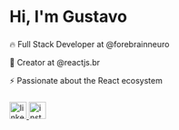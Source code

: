 <h1 align="left">Hi, I'm Gustavo</h1>

###

<p align="left">🔥 Full Stack Developer at @forebrainneuro</p>
<p align="left">🚀 Creator at @reactjs.br</p>
<p align="left">⚡ Passionate about the React ecosystem</p>

###

<div align="left">
  <a href="https://www.linkedin.com/in/gustavochermout" target="_blank">
    <img src="https://img.shields.io/static/v1?message=LinkedIn&logo=linkedin&label=&color=0077B5&logoColor=white&labelColor=&style=for-the-badge" height="30" alt="linkedin logo"  />
  </a>
  <a href="https://www.instagram.com/reactjs.br" target="_blank">
    <img src="https://img.shields.io/static/v1?message=Instagram&logo=instagram&label=&color=E4405F&logoColor=white&labelColor=&style=for-the-badge" height="30" alt="instagram logo"  />
  </a>
</div>

###

